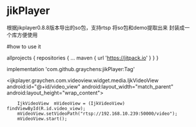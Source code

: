 # jikPlayer
根据jikplayer0.8.8版本导出的so包，支持rtsp
将so包和demo提取出来 封装成一个库方便使用


#how to use it

allprojects {
		repositories {
			...
			maven { url 'https://jitpack.io' }
		}
}

implementation 'com.github.graychens:jikPlayer:Tag'

<ijkplayer.graychen.com.videoview.widget.media.IjkVideoView
    android:id="@+id/video_view"
    android:layout_width="match_parent"
    android:layout_height="wrap_content">
    
        IjkVideoView  mVideoView = (IjkVideoView) findViewById(R.id.video_view);
        mVideoView.setVideoPath("rtsp://192.168.10.239:50000/video");
        mVideoView.start();

  
  
